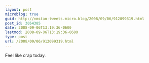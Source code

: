 ```yaml
---
layout: post
microblog: true
guid: http://vmstan-tweets.micro.blog/2008/09/06/912099319.html
post_id: 3054385
date: 2008-09-06T13:19:36-0600
lastmod: 2008-09-06T13:19:36-0600
type: post
url: /2008/09/06/912099319.html
---
```

Feel like crap today.
